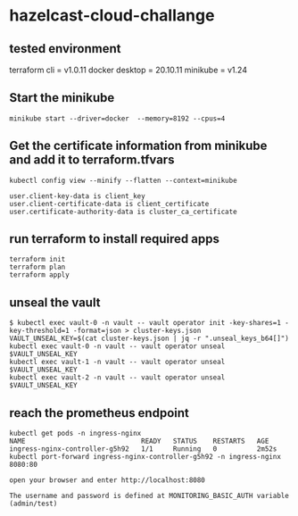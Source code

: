 # hazelcast-cloud-challange

## tested environment

  terraform cli = v1.0.11
  docker desktop = 20.10.11
  minikube = v1.24

## Start the minikube

`minikube start --driver=docker  --memory=8192 --cpus=4`

## Get the certificate information from minikube and add it to terraform.tfvars

    kubectl config view --minify --flatten --context=minikube

    user.client-key-data is client_key
    user.client-certificate-data is client_certificate
    user.certificate-authority-data is cluster_ca_certificate


## run terraform to install required apps

    terraform init
    terraform plan
    terraform apply

## unseal the vault

    $ kubectl exec vault-0 -n vault -- vault operator init -key-shares=1 -key-threshold=1 -format=json > cluster-keys.json
    VAULT_UNSEAL_KEY=$(cat cluster-keys.json | jq -r ".unseal_keys_b64[]")
    kubectl exec vault-0 -n vault -- vault operator unseal $VAULT_UNSEAL_KEY
    kubectl exec vault-1 -n vault -- vault operator unseal $VAULT_UNSEAL_KEY
    kubectl exec vault-2 -n vault -- vault operator unseal $VAULT_UNSEAL_KEY

## reach the prometheus endpoint

    kubectl get pods -n ingress-nginx
    NAME                             READY   STATUS    RESTARTS   AGE
    ingress-nginx-controller-g5h92   1/1     Running   0          2m52s
    kubectl port-forward ingress-nginx-controller-g5h92 -n ingress-nginx
    8080:80

    open your browser and enter http://localhost:8080

    The username and password is defined at MONITORING_BASIC_AUTH variable (admin/test)
